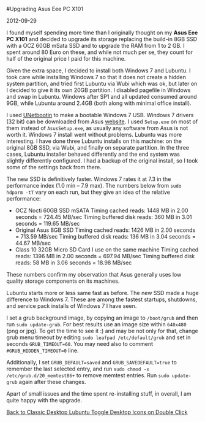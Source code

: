 #Upgrading Asus Eee PC X101

2012-09-29

I found myself spending more time than I originally thought on my **Asus Eee PC X101** and decided to upgrade its storage replacing the build-in 8GB SSD with a OCZ 60GB mSata SSD and to upgrade the RAM from 1 to 2 GB. I spent around 80 Euro on these, and while not much per se, they count for half of the original price I paid for this machine.

Given the extra space, I decided to install both Windows 7 and Lubuntu. I took care while installing Windows 7 so that it does not create a hidden system partition, and tried first Lubuntu via Wubi which was ok, but later on I decided to give it its own 20GB partition. I disabled pagefile in Windows and swap in Lubuntu. Windows after SP1 and all updated consumed around 9GB, while Lubuntu around 2.4GB (both along with minimal office install).

I used [UNetbootin](http://madebits.com/blog/unetbootin.sourceforge.net/) to make a bootable Windows 7 USB. Windows 7 drivers (32 bit) can be downloaded from Asus [website](http://www.asus.com/Eee/Eee_PC/Eee_PC_X101/#download). I used `Setup.exe` on most of them instead of `AsusSetup.exe`, as usually any software from Asus is not worth it. Windows 7 install went without problems. Lubuntu was more interesting. I have done three Lubuntu installs on this machine: on the original 8GB SSD, via Wubi, and finally on separate partition. In the three cases, Lubuntu installer behaved differently and the end system was slightly differently configured. I had a backup of the original install, so I took some of the settings back from there.

The new SSD is definitively faster. Windows 7 rates it at 7.3 in the performance index (1.0 min – 7.9 max). The numbers below from `sudo hdparm -tT` vary on each run, but they give an idea of the relative performance:

* OCZ Nocti 60GB SSD mSATA
		Timing cached reads:   1448 MB in  2.00 seconds = 724.45 MB/sec
		Timing buffered disk reads: 360 MB in  3.01 seconds = 119.65 MB/sec
* Original Asus 8GB SSD
		Timing cached reads:   1426 MB in  2.00 seconds = 713.59 MB/sec
		Timing buffered disk reads: 136 MB in  3.04 seconds =  44.67 MB/sec
* Class 10 32GB Micro SD Card I use on the same machine
		Timing cached reads:   1396 MB in  2.00 seconds = 697.94 MB/sec
		Timing buffered disk reads:  58 MB in  3.06 seconds =  18.98 MB/sec

These numbers confirm my observation that Asus generally uses low quality storage components on its machines.

Lubuntu starts more or less same fast as before. The new SSD made a huge difference to Windows 7. These are among the fastest startups, shutdowns, and service pack installs of Windows 7 I have seen.

I set a grub background image, by copying an image to `/boot/grub` and then run `sudo update-grub`. For best results use an image size within `640x480` (png or jpg). To get the time to see it :) and may be not only for that, change grub menu timeout by editing `sudo leafpad /etc/default/grub` and set in seconds `GRUB_TIMEOUT=60`. You may need also to comment `#GRUB_HIDDEN_TIMEOUT=0` line.

Additionally, I set `GRUB_DEFAULT=saved` and `GRUB_SAVEDEFAULT=true` to remember the last selected entry, and run `sudo chmod -x /etc/grub.d/20_memtest86+` to remove memtest entries. 
Run `sudo update-grub` again after these changes.

Apart of small issues and the time spent re-installing stuff, in overall, I am quite happy with the upgrade.

<ins class='nfooter'><a rel='prev' id='fprev' href='#blog/2012/2012-11-01-Back-to-Classic-Desktop.md'>Back to Classic Desktop</a> <a rel='next' id='fnext' href='#blog/2012/2012-09-08-Lubuntu-Toggle-Desktop-Icons-on-Double-Click.md'>Lubuntu Toggle Desktop Icons on Double Click</a></ins>
